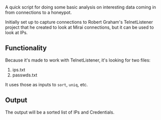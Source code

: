 A quick script for doing some basic analysis on interesting data coming in from connections to a honeypot.

Initially set up to capture connections to Robert Graham's TelnetListener project that he created to look at Mirai connections, but it can be used to look at IPs.

## Functionality

Because it's made to work with TelnetListener, it's looking for two files:

1. ips.txt
2. passwds.txt

It uses those as inputs to <code>sort</code>, <code>uniq</code>, etc.

## Output

The output will be a sorted list of IPs and Credentials.
